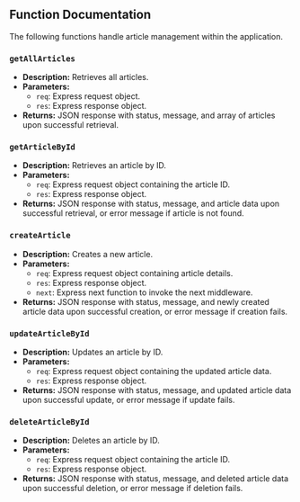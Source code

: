 ## Function Documentation

The following functions handle article management within the application.

### `getAllArticles`

- **Description:** Retrieves all articles.
- **Parameters:**
  - `req`: Express request object.
  - `res`: Express response object.
- **Returns:** JSON response with status, message, and array of articles upon successful retrieval.

### `getArticleById`

- **Description:** Retrieves an article by ID.
- **Parameters:**
  - `req`: Express request object containing the article ID.
  - `res`: Express response object.
- **Returns:** JSON response with status, message, and article data upon successful retrieval, or error message if article is not found.

### `createArticle`

- **Description:** Creates a new article.
- **Parameters:**
  - `req`: Express request object containing article details.
  - `res`: Express response object.
  - `next`: Express next function to invoke the next middleware.
- **Returns:** JSON response with status, message, and newly created article data upon successful creation, or error message if creation fails.

### `updateArticleById`

- **Description:** Updates an article by ID.
- **Parameters:**
  - `req`: Express request object containing the updated article data.
  - `res`: Express response object.
- **Returns:** JSON response with status, message, and updated article data upon successful update, or error message if update fails.

### `deleteArticleById`

- **Description:** Deletes an article by ID.
- **Parameters:**
  - `req`: Express request object containing the article ID.
  - `res`: Express response object.
- **Returns:** JSON response with status, message, and deleted article data upon successful deletion, or error message if deletion fails.
